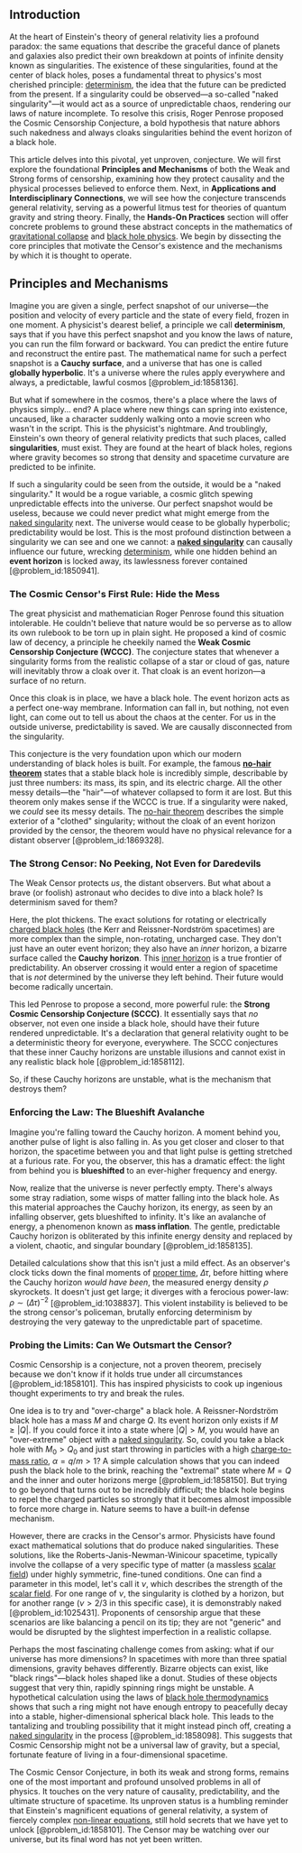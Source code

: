 ## Introduction
At the heart of Einstein's theory of general relativity lies a profound paradox: the same equations that describe the graceful dance of planets and galaxies also predict their own breakdown at points of infinite density known as singularities. The existence of these singularities, found at the center of black holes, poses a fundamental threat to physics's most cherished principle: [determinism](@article_id:158084), the idea that the future can be predicted from the present. If a singularity could be observed—a so-called "naked singularity"—it would act as a source of unpredictable chaos, rendering our laws of nature incomplete. To resolve this crisis, Roger Penrose proposed the Cosmic Censorship Conjecture, a bold hypothesis that nature abhors such nakedness and always cloaks singularities behind the event horizon of a black hole.

This article delves into this pivotal, yet unproven, conjecture. We will first explore the foundational **Principles and Mechanisms** of both the Weak and Strong forms of censorship, examining how they protect causality and the physical processes believed to enforce them. Next, in **Applications and Interdisciplinary Connections**, we will see how the conjecture transcends general relativity, serving as a powerful litmus test for theories of quantum gravity and string theory. Finally, the **Hands-On Practices** section will offer concrete problems to ground these abstract concepts in the mathematics of [gravitational collapse](@article_id:160781) and [black hole physics](@article_id:159978). We begin by dissecting the core principles that motivate the Censor's existence and the mechanisms by which it is thought to operate.

## Principles and Mechanisms

Imagine you are given a single, perfect snapshot of our universe—the position and velocity of every particle and the state of every field, frozen in one moment. A physicist's dearest belief, a principle we call **determinism**, says that if you have this perfect snapshot and you know the laws of nature, you can run the film forward or backward. You can predict the entire future and reconstruct the entire past. The mathematical name for such a perfect snapshot is a **Cauchy surface**, and a universe that has one is called **globally hyperbolic**. It's a universe where the rules apply everywhere and always, a predictable, lawful cosmos [@problem_id:1858136].

But what if somewhere in the cosmos, there's a place where the laws of physics simply... end? A place where new things can spring into existence, uncaused, like a character suddenly walking onto a movie screen who wasn't in the script. This is the physicist's nightmare. And troublingly, Einstein's own theory of general relativity predicts that such places, called **singularities**, must exist. They are found at the heart of black holes, regions where gravity becomes so strong that density and spacetime curvature are predicted to be infinite.

If such a singularity could be seen from the outside, it would be a "naked singularity." It would be a rogue variable, a cosmic glitch spewing unpredictable effects into the universe. Our perfect snapshot would be useless, because we could never predict what might emerge from the [naked singularity](@article_id:160456) next. The universe would cease to be globally hyperbolic; predictability would be lost. This is the most profound distinction between a singularity we can see and one we cannot: a **[naked singularity](@article_id:160456)** can causally influence our future, wrecking [determinism](@article_id:158084), while one hidden behind an **event horizon** is locked away, its lawlessness forever contained [@problem_id:1850941].

### The Cosmic Censor's First Rule: Hide the Mess

The great physicist and mathematician Roger Penrose found this situation intolerable. He couldn't believe that nature would be so perverse as to allow its own rulebook to be torn up in plain sight. He proposed a kind of cosmic law of decency, a principle he cheekily named the **Weak Cosmic Censorship Conjecture (WCCC)**. The conjecture states that whenever a singularity forms from the realistic collapse of a star or cloud of gas, nature will inevitably throw a cloak over it. That cloak is an event horizon—a surface of no return.

Once this cloak is in place, we have a black hole. The event horizon acts as a perfect one-way membrane. Information can fall in, but nothing, not even light, can come out to tell us about the chaos at the center. For us in the outside universe, predictability is saved. We are causally disconnected from the singularity.

This conjecture is the very foundation upon which our modern understanding of black holes is built. For example, the famous **[no-hair theorem](@article_id:201244)** states that a stable black hole is incredibly simple, describable by just three numbers: its mass, its spin, and its electric charge. All the other messy details—the "hair"—of whatever collapsed to form it are lost. But this theorem only makes sense if the WCCC is true. If a singularity were naked, we *could* see its messy details. The [no-hair theorem](@article_id:201244) describes the simple exterior of a "clothed" singularity; without the cloak of an event horizon provided by the censor, the theorem would have no physical relevance for a distant observer [@problem_id:1869328].

### The Strong Censor: No Peeking, Not Even for Daredevils

The Weak Censor protects *us*, the distant observers. But what about a brave (or foolish) astronaut who decides to dive into a black hole? Is determinism saved for them?

Here, the plot thickens. The exact solutions for rotating or electrically [charged black holes](@article_id:159596) (the Kerr and Reissner-Nordström spacetimes) are more complex than the simple, non-rotating, uncharged case. They don't just have an outer event horizon; they also have an *inner* horizon, a bizarre surface called the **Cauchy horizon**. This [inner horizon](@article_id:273103) is a true frontier of predictability. An observer crossing it would enter a region of spacetime that is *not* determined by the universe they left behind. Their future would become radically uncertain.

This led Penrose to propose a second, more powerful rule: the **Strong Cosmic Censorship Conjecture (SCCC)**. It essentially says that *no* observer, not even one inside a black hole, should have their future rendered unpredictable. It's a declaration that general relativity ought to be a deterministic theory for everyone, everywhere. The SCCC conjectures that these inner Cauchy horizons are unstable illusions and cannot exist in any realistic black hole [@problem_id:1858112].

So, if these Cauchy horizons are unstable, what is the mechanism that destroys them?

### Enforcing the Law: The Blueshift Avalanche

Imagine you're falling toward the Cauchy horizon. A moment behind you, another pulse of light is also falling in. As you get closer and closer to that horizon, the spacetime between you and that light pulse is getting stretched at a furious rate. For you, the observer, this has a dramatic effect: the light from behind you is **blueshifted** to an ever-higher frequency and energy.

Now, realize that the universe is never perfectly empty. There's always some stray radiation, some wisps of matter falling into the black hole. As this material approaches the Cauchy horizon, its energy, as seen by an infalling observer, gets blueshifted to infinity. It's like an avalanche of energy, a phenomenon known as **mass inflation**. The gentle, predictable Cauchy horizon is obliterated by this infinite energy density and replaced by a violent, chaotic, and singular boundary [@problem_id:1858135].

Detailed calculations show that this isn't just a mild effect. As an observer's clock ticks down the final moments of [proper time](@article_id:191630), $\Delta\tau$, before hitting where the Cauchy horizon *would have been*, the measured energy density $\rho$ skyrockets. It doesn't just get large; it diverges with a ferocious power-law: $\rho \sim (\Delta\tau)^{-2}$ [@problem_id:1038837]. This violent instability is believed to be the strong censor's policeman, brutally enforcing determinism by destroying the very gateway to the unpredictable part of spacetime.

### Probing the Limits: Can We Outsmart the Censor?

Cosmic Censorship is a conjecture, not a proven theorem, precisely because we don't know if it holds true under all circumstances [@problem_id:1858101]. This has inspired physicists to cook up ingenious thought experiments to try and break the rules.

One idea is to try and "over-charge" a black hole. A Reissner-Nordström black hole has a mass $M$ and charge $Q$. Its event horizon only exists if $M \ge |Q|$. If you could force it into a state where $|Q| > M$, you would have an "over-extreme" object with a [naked singularity](@article_id:160456). So, could you take a black hole with $M_0 > Q_0$ and just start throwing in particles with a high [charge-to-mass ratio](@article_id:145054), $\alpha = q/m > 1$? A simple calculation shows that you can indeed push the black hole to the brink, reaching the "extremal" state where $M=Q$ and the inner and outer horizons merge [@problem_id:1858150]. But trying to go beyond that turns out to be incredibly difficult; the black hole begins to repel the charged particles so strongly that it becomes almost impossible to force more charge in. Nature seems to have a built-in defense mechanism.

However, there are cracks in the Censor's armor. Physicists have found exact mathematical solutions that do produce naked singularities. These solutions, like the Roberts-Janis-Newman-Winicour spacetime, typically involve the collapse of a very specific type of matter (a massless [scalar field](@article_id:153816)) under highly symmetric, fine-tuned conditions. One can find a parameter in this model, let's call it $\nu$, which describes the strength of the [scalar field](@article_id:153816). For one range of $\nu$, the singularity is clothed by a horizon, but for another range ($\nu > 2/3$ in this specific case), it is demonstrably naked [@problem_id:1025431]. Proponents of censorship argue that these scenarios are like balancing a pencil on its tip; they are not "generic" and would be disrupted by the slightest imperfection in a realistic collapse.

Perhaps the most fascinating challenge comes from asking: what if our universe has more dimensions? In spacetimes with more than three spatial dimensions, gravity behaves differently. Bizarre objects can exist, like "black rings"—black holes shaped like a donut. Studies of these objects suggest that very thin, rapidly spinning rings might be unstable. A hypothetical calculation using the laws of [black hole thermodynamics](@article_id:135889) shows that such a ring might not have enough entropy to peacefully decay into a stable, higher-dimensional spherical black hole. This leads to the tantalizing and troubling possibility that it might instead pinch off, creating a [naked singularity](@article_id:160456) in the process [@problem_id:1858098]. This suggests that Cosmic Censorship might not be a universal law of gravity, but a special, fortunate feature of living in a four-dimensional spacetime.

The Cosmic Censor Conjecture, in both its weak and strong forms, remains one of the most important and profound unsolved problems in all of physics. It touches on the very nature of causality, predictability, and the ultimate structure of spacetime. Its unproven status is a humbling reminder that Einstein's magnificent equations of general relativity, a system of fiercely complex [non-linear equations](@article_id:159860), still hold secrets that we have yet to unlock [@problem_id:1858101]. The Censor may be watching over our universe, but its final word has not yet been written.